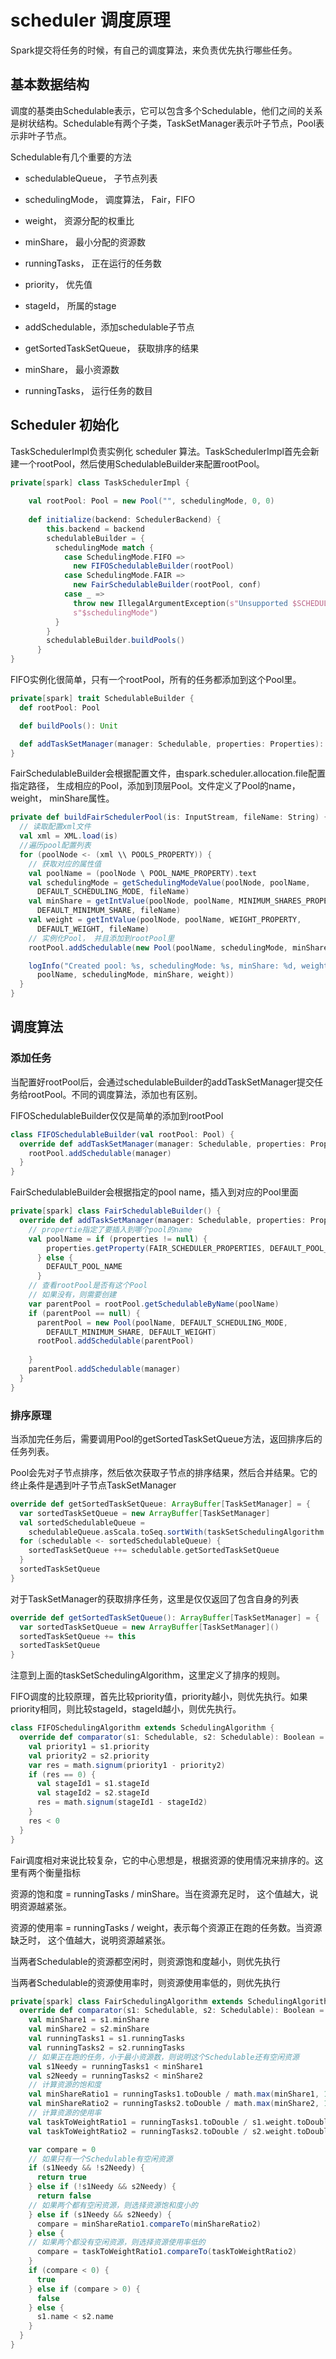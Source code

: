 # scheduler 调度原理 #

Spark提交将任务的时候，有自己的调度算法，来负责优先执行哪些任务。

## 基本数据结构 ##

调度的基类由Schedulable表示，它可以包含多个Schedulable，他们之间的关系是树状结构。Schedulable有两个子类，TaskSetManager表示叶子节点，Pool表示非叶子节点。

Schedulable有几个重要的方法

* schedulableQueue， 子节点列表

* schedulingMode， 调度算法， Fair，FIFO

* weight， 资源分配的权重比

* minShare， 最小分配的资源数

* runningTasks， 正在运行的任务数

* priority， 优先值

* stageId， 所属的stage

* addSchedulable，添加schedulable子节点

* getSortedTaskSetQueue， 获取排序的结果

* minShare， 最小资源数

* runningTasks， 运行任务的数目


## Scheduler 初始化 ##

 TaskSchedulerImpl负责实例化 scheduler 算法。TaskSchedulerImpl首先会新建一个rootPool，然后使用SchedulableBuilder来配置rootPool。

```scala
private[spark] class TaskSchedulerImpl {
    
	val rootPool: Pool = new Pool("", schedulingMode, 0, 0)
	
	def initialize(backend: SchedulerBackend) {
    	this.backend = backend
        schedulableBuilder = {
          schedulingMode match {
            case SchedulingMode.FIFO =>
              new FIFOSchedulableBuilder(rootPool)
            case SchedulingMode.FAIR =>
              new FairSchedulableBuilder(rootPool, conf)
            case _ =>
              throw new IllegalArgumentException(s"Unsupported $SCHEDULER_MODE_PROPERTY: " +
              s"$schedulingMode")
          }
        }
        schedulableBuilder.buildPools()
      }
}
```

FIFO实例化很简单，只有一个rootPool，所有的任务都添加到这个Pool里。

```scala
private[spark] trait SchedulableBuilder {
  def rootPool: Pool

  def buildPools(): Unit

  def addTaskSetManager(manager: Schedulable, properties: Properties): Unit
}
```

FairSchedulableBuilder会根据配置文件，由spark.scheduler.allocation.file配置指定路径， 生成相应的Pool，添加到顶层Pool。文件定义了Pool的name，weight， minShare属性。

```scala
private def buildFairSchedulerPool(is: InputStream, fileName: String) {
  // 读取配置xml文件
  val xml = XML.load(is)
  //遍历pool配置列表
  for (poolNode <- (xml \\ POOLS_PROPERTY)) {
    // 获取对应的属性值
    val poolName = (poolNode \ POOL_NAME_PROPERTY).text
    val schedulingMode = getSchedulingModeValue(poolNode, poolName,
      DEFAULT_SCHEDULING_MODE, fileName)
    val minShare = getIntValue(poolNode, poolName, MINIMUM_SHARES_PROPERTY,
      DEFAULT_MINIMUM_SHARE, fileName)
    val weight = getIntValue(poolNode, poolName, WEIGHT_PROPERTY,
      DEFAULT_WEIGHT, fileName)
	// 实例化Pool， 并且添加到rootPool里
    rootPool.addSchedulable(new Pool(poolName, schedulingMode, minShare, weight))

    logInfo("Created pool: %s, schedulingMode: %s, minShare: %d, weight: %d".format(
      poolName, schedulingMode, minShare, weight))
  }
}
```

## 调度算法 ##

### 添加任务 ###

当配置好rootPool后，会通过schedulableBuilder的addTaskSetManager提交任务给rootPool。不同的调度算法，添加也有区别。

FIFOSchedulableBuilder仅仅是简单的添加到rootPool

```scala
class FIFOSchedulableBuilder(val rootPool: Pool) {
  override def addTaskSetManager(manager: Schedulable, properties: Properties) {
    rootPool.addSchedulable(manager)
  }
}
```

FairSchedulableBuilder会根据指定的pool name，插入到对应的Pool里面

```scala
private[spark] class FairSchedulableBuilder() {
  override def addTaskSetManager(manager: Schedulable, properties: Properties) {
    // propertie指定了要插入到哪个pool的name
    val poolName = if (properties != null) {
        properties.getProperty(FAIR_SCHEDULER_PROPERTIES, DEFAULT_POOL_NAME)
      } else {
        DEFAULT_POOL_NAME
      }
    // 查看rootPool是否有这个Pool
    // 如果没有，则需要创建
    var parentPool = rootPool.getSchedulableByName(poolName)
    if (parentPool == null) {
      parentPool = new Pool(poolName, DEFAULT_SCHEDULING_MODE,
        DEFAULT_MINIMUM_SHARE, DEFAULT_WEIGHT)
      rootPool.addSchedulable(parentPool)
   
    }
    parentPool.addSchedulable(manager)
  }
}
```

### 排序原理 ###

当添加完任务后，需要调用Pool的getSortedTaskSetQueue方法，返回排序后的任务列表。

Pool会先对子节点排序，然后依次获取子节点的排序结果，然后合并结果。它的终止条件是遇到叶子节点TaskSetManager

```scala
override def getSortedTaskSetQueue: ArrayBuffer[TaskSetManager] = {
  var sortedTaskSetQueue = new ArrayBuffer[TaskSetManager]
  val sortedSchedulableQueue =
    schedulableQueue.asScala.toSeq.sortWith(taskSetSchedulingAlgorithm.comparator)
  for (schedulable <- sortedSchedulableQueue) {
    sortedTaskSetQueue ++= schedulable.getSortedTaskSetQueue
  }
  sortedTaskSetQueue
}
```

对于TaskSetManager的获取排序任务，这里是仅仅返回了包含自身的列表

```scala
override def getSortedTaskSetQueue(): ArrayBuffer[TaskSetManager] = {
  var sortedTaskSetQueue = new ArrayBuffer[TaskSetManager]()
  sortedTaskSetQueue += this
  sortedTaskSetQueue
}
```

注意到上面的taskSetSchedulingAlgorithm，这里定义了排序的规则。

FIFO调度的比较原理，首先比较priority值，priority越小，则优先执行。如果priority相同，则比较stageId，stageId越小，则优先执行。

```scala
class FIFOSchedulingAlgorithm extends SchedulingAlgorithm {
  override def comparator(s1: Schedulable, s2: Schedulable): Boolean = {
    val priority1 = s1.priority
    val priority2 = s2.priority
    var res = math.signum(priority1 - priority2)
    if (res == 0) {
      val stageId1 = s1.stageId
      val stageId2 = s2.stageId
      res = math.signum(stageId1 - stageId2)
    }
    res < 0
  }
}
```

Fair调度相对来说比较复杂，它的中心思想是，根据资源的使用情况来排序的。这里有两个衡量指标

资源的饱和度 = runningTasks /  minShare。当在资源充足时， 这个值越大，说明资源越紧张。

资源的使用率 = runningTasks /  weight，表示每个资源正在跑的任务数。当资源缺乏时， 这个值越大，说明资源越紧张。

当两者Schedulable的资源都空闲时，则资源饱和度越小，则优先执行

当两者Schedulable的资源使用率时，则资源使用率低的，则优先执行

```scala
private[spark] class FairSchedulingAlgorithm extends SchedulingAlgorithm {
  override def comparator(s1: Schedulable, s2: Schedulable): Boolean = {
    val minShare1 = s1.minShare
    val minShare2 = s2.minShare
    val runningTasks1 = s1.runningTasks
    val runningTasks2 = s2.runningTasks
    // 如果正在跑的任务，小于最小资源数，则说明这个Schedulable还有空闲资源
    val s1Needy = runningTasks1 < minShare1
    val s2Needy = runningTasks2 < minShare2
    // 计算资源的饱和度
    val minShareRatio1 = runningTasks1.toDouble / math.max(minShare1, 1.0)
    val minShareRatio2 = runningTasks2.toDouble / math.max(minShare2, 1.0)
    // 计算资源的使用率
    val taskToWeightRatio1 = runningTasks1.toDouble / s1.weight.toDouble
    val taskToWeightRatio2 = runningTasks2.toDouble / s2.weight.toDouble

    var compare = 0
    // 如果只有一个Schedulable有空闲资源
    if (s1Needy && !s2Needy) {
      return true
    } else if (!s1Needy && s2Needy) {
      return false
    // 如果两个都有空闲资源，则选择资源饱和度小的
    } else if (s1Needy && s2Needy) {
      compare = minShareRatio1.compareTo(minShareRatio2)
    } else {
    // 如果两个都没有空闲资源，则选择资源使用率低的
      compare = taskToWeightRatio1.compareTo(taskToWeightRatio2)
    }
    if (compare < 0) {
      true
    } else if (compare > 0) {
      false
    } else {
      s1.name < s2.name
    }
  }
}
```


